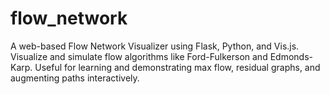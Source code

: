 # flow_network
A web-based Flow Network Visualizer using Flask, Python, and Vis.js. Visualize and simulate flow algorithms like Ford-Fulkerson and Edmonds-Karp. Useful for learning and demonstrating max flow, residual graphs, and augmenting paths interactively.
